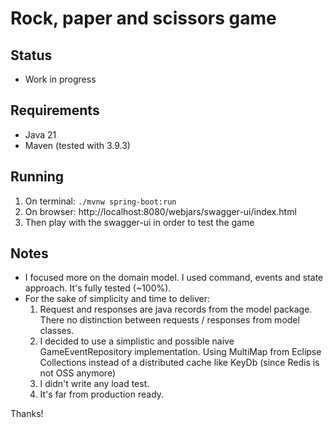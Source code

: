 # Rock, paper and scissors game

## Status

* Work in progress

## Requirements

* Java 21
* Maven (tested with 3.9.3)

## Running

1. On terminal: ```./mvnw spring-boot:run```
2. On browser: http://localhost:8080/webjars/swagger-ui/index.html
3. Then play with the swagger-ui in order to test the game

## Notes

* I focused more on the domain model. I used command, events and state approach. It's fully tested (~100%).
* For the sake of simplicity and time to deliver:
  1. Request and responses are java records from the model package. There no distinction between requests / responses from model classes. 
  2. I decided to use a simplistic and possible naive GameEventRepository implementation. Using MultiMap from Eclipse Collections instead of a distributed cache like KeyDb (since Redis is not OSS anymore)
  3. I didn't write any load test.
  4. It's far from production ready.
  
Thanks!
